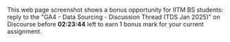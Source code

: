 This web page screenshot shows a bonus opportunity for IITM BS students: reply to the "GA4 - Data Sourcing - Discussion Thread (TDS Jan 2025)" on Discourse before **02:23:44** left to earn 1 bonus mark for your current assignment.